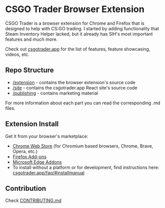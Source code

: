 CSGO Trader Browser Extension
==============

CSGO Trader is a browser extension for Chrome and Firefox that is designed to help with CS:GO trading.
I started by adding functionality that Steam Inventory Helper lacked, but it already has SIH's most important features and much more.

Check out <a target="_blank" href="https://csgotrader.app/">csgotrader.app</a> for the list of features, feature showcasing, videos, etc.

Repo Structure
--------------
- <a href="/extension">/extension</a> - contains the browser extension's source code
- <a href="/site">/site</a> - contains the csgotrader.app React site's source code
- <a href="/publishing">/publishing</a> - contains marketing material

For more information about each part you can read the corresponding .md files.

Extension Install
--------------
Get it from your browser's marketplace:
- <a target="_blank" href="https://chrome.google.com/webstore/detail/csgo-trader/kaibcgikagnkfgjnibflebpldakfhfih/">Chrome Web Store</a> (for Chromium based browsers, Chrome, Brave, Opera, etc.)
- <a target="_blank" href="https://addons.mozilla.org/en-US/firefox/addon/csgo-trader-steam-trading/">Firefox Add-ons</a>
- <a target="_blank" href="https://microsoftedge.microsoft.com/addons/detail/emcdnkamomgiafjejbhdpcfgbeeimpdb">Microsoft Edge Addons</a>
- To install without a platform or for development, find instructions here: <a target="_blank" href="https://csgotrader.app/faq/#installmanual">csgotrader.app/faq/#installmanual</a>

Contribution
--------------
Check <a href="https://github.com/gergelyszabo94/csgo-trader-extension/blob/master/CONTRIBUTING.md">CONTRIBUTING.md</a>
